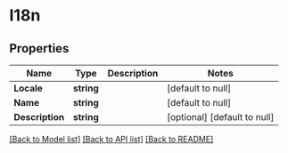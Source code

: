 # I18n

## Properties
Name | Type | Description | Notes
------------ | ------------- | ------------- | -------------
**Locale** | **string** |  | [default to null]
**Name** | **string** |  | [default to null]
**Description** | **string** |  | [optional] [default to null]

[[Back to Model list]](../README.md#documentation-for-models) [[Back to API list]](../README.md#documentation-for-api-endpoints) [[Back to README]](../README.md)


